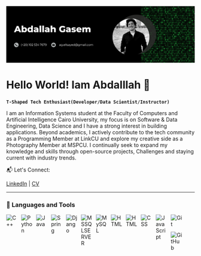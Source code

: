 <img src="https://github.com/AbdallahGasem/AbdallahGasem/blob/main/GithubBanner.png" alt="Banner" />

# Hello World! Iam Abdalllah 👋

**`T-Shaped Tech Enthusiast(Developer/Data Scientist/Instructor)`**

I am an Information Systems student at the Faculty of Computers and Artificial Intelligence Cairo University, my focus is on Software & Data Engineering, Data Science and I have a strong interest in building applications. Beyond academics, I actively contribute to the tech community as a Programming Member at LinkCU and explore my creative side as a Photography Member at MSPCU. I continually seek to expand my knowledge and skills through open-source projects, Challenges and staying current with industry trends.

📬 Let's Connect:

[LinkedIn](https://www.linkedin.com/in/abdallahgasem) | [CV](https://drive.google.com/file/d/1Nf-d2p3FI4GVenNvZRp9D_VpdHDEfBgm/view?usp=sharing)

---

### 🧰 Languages and Tools
<img align="left" alt="C++" width="30px" style="padding-right:10px; display: block; margin-bottom: 12px;" src="https://cdn.jsdelivr.net/gh/devicons/devicon@latest/icons/cplusplus/cplusplus-original.svg" />

<img align="left" alt="Python" width="30px" style="padding-right:10px; display: block; margin-bottom: 12px;" src="https://cdn.jsdelivr.net/gh/devicons/devicon/icons/python/python-plain.svg" />

<img align="left" alt="Java" width="30px" style="padding-right:10px;display: block; margin-bottom: 12px;" src="https://cdn.jsdelivr.net/gh/devicons/devicon/icons/java/java-original.svg"/>

<img align="left" alt="Spring" width="30px" style="padding-right:10px;display: block; margin-bottom: 12px;" src="https://cdn.jsdelivr.net/gh/devicons/devicon/icons/spring/spring-original.svg" />

<img align="left" alt="Django" width="30px" style="padding-right:10px; display: block; margin-bottom: 12px;" src="https://cdn.jsdelivr.net/gh/devicons/devicon@latest/icons/django/django-plain.svg" />

<img align="left" alt="MSSQLSERVER" width="30px" style="padding-right:10px; display: block; margin-bottom: 12px;" src="https://cdn.jsdelivr.net/gh/devicons/devicon@latest/icons/microsoftsqlserver/microsoftsqlserver-original.svg" />

<img align="left" alt="MySQL" width="30px" style="padding-right:10px; display: block; margin-bottom: 12px;" 
src="https://cdn.jsdelivr.net/gh/devicons/devicon@latest/icons/mysql/mysql-original-wordmark.svg" />

<img align="left" alt="HTML" width="30px" style="padding-right:10px;display: block; margin-bottom: 12px;" src="https://cdn.jsdelivr.net/gh/devicons/devicon@latest/icons/junit/junit-original-wordmark.svg" />

<img align="left" alt="HTML" width="30px" style="padding-right:10px;display: block; margin-bottom: 12px;" src="https://cdn.jsdelivr.net/gh/devicons/devicon/icons/html5/html5-plain.svg" />

<img align="left" alt="CSS" width="30px" style="padding-right:10px; display: block; margin-bottom: 12px;" src="https://cdn.jsdelivr.net/gh/devicons/devicon/icons/css3/css3-plain.svg" />

<img align="left" alt="JavaScript" width="30px" style="padding-right:10px; display: block; margin-bottom: 12px;" src="https://cdn.jsdelivr.net/gh/devicons/devicon/icons/javascript/javascript-plain.svg" />


<img align="left" alt="Git" width="30px" style="padding-right:10px; margin-bottom:12px;" src="https://cdn.jsdelivr.net/gh/devicons/devicon/icons/git/git-original.svg" />
<img align="left" alt="GitHub" width="30px" style="padding-right:10px; margin-bottom:12px;" src="https://cdn.jsdelivr.net/gh/devicons/devicon/icons/github/github-original.svg" />



<br />
